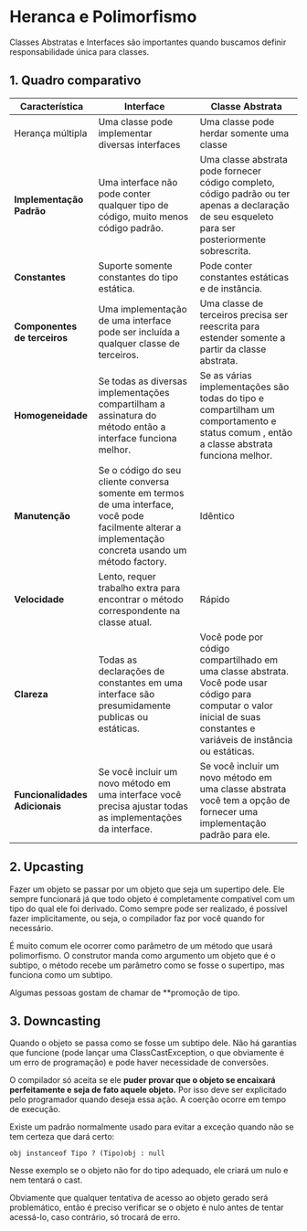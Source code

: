 # Heranca e Polimorfismo

Classes Abstratas e Interfaces são importantes quando buscamos definir responsabilidade única para classes. 

## 1. Quadro comparativo

| Característica | Interface | **Classe Abstrata**|  
|--|--|--|
| Herança múltipla |  Uma classe pode implementar diversas interfaces | Uma classe pode herdar somente uma classe
| **Implementação Padrão** |Uma interface não pode conter qualquer tipo de código, muito menos código padrão. |Uma classe abstrata pode fornecer código completo, código padrão ou ter apenas a declaração de seu esqueleto para ser posteriormente sobrescrita.
 |**Constantes**  |Suporte somente constantes do tipo estática. |Pode conter constantes estáticas e de instância.
| **Componentes de terceiros**| Uma implementação de uma interface pode ser incluída a qualquer classe de terceiros. | Uma classe de terceiros precisa ser reescrita para estender somente a partir da classe abstrata. |
| **Homogeneidade** | Se todas as diversas implementações compartilham a assinatura do método então a interface funciona melhor. |Se as várias implementações são todas do tipo e compartilham um comportamento e status comum , então a classe abstrata funciona melhor.|
| **Manutenção** | Se o código do seu cliente conversa somente em termos de uma interface, você pode facilmente alterar a implementação concreta usando um método factory. | Idêntico |
| **Velocidade** | Lento, requer trabalho extra para encontrar o método correspondente na classe atual. | Rápido|
| **Clareza** | Todas as declarações de constantes em uma interface são presumidamente publicas ou estáticas. | Você pode por código compartilhado em uma classe abstrata. Você pode usar código para computar o valor inicial de suas constantes e variáveis de instância ou estáticas. |
| **Funcionalidades Adicionais** | Se você incluir um novo método em uma interface você precisa ajustar todas as implementações da interface.|Se você incluir um novo método em uma classe abstrata você tem a opção de fornecer uma implementação padrão para ele. |

## 2. Upcasting 
Fazer um objeto se passar por um objeto que seja um supertipo dele. Ele sempre funcionará já que todo objeto é completamente compatível com um tipo do qual ele foi derivado. Como sempre pode ser realizado, é possível fazer implicitamente, ou seja, o compilador faz por você quando for necessário.

É muito comum ele ocorrer como parâmetro de um método que usará polimorfismo. O construtor manda como argumento um objeto que é o subtipo, o método recebe um parâmetro como se fosse o supertipo, mas funciona como um subtipo.

Algumas pessoas gostam de chamar de **promoção de tipo.

## 3. Downcasting 
Quando o objeto se passa como se fosse um subtipo dele. Não há garantias que funcione (pode lançar uma ClassCastException, o que obviamente é um erro de programação) e pode haver necessidade de conversões. 

O compilador só aceita se ele **puder provar que o objeto se encaixará perfeitamente e seja de fato aquele objeto.** Por isso deve ser explicitado pelo programador quando deseja essa ação. A coerção ocorre em tempo de execução.

Existe um padrão normalmente usado para evitar a exceção quando não se tem certeza que dará certo:

~~~ 
obj instanceof Tipo ? (Tipo)obj : null 
~~~ 

Nesse exemplo se o objeto não for do tipo adequado, ele criará um nulo e nem tentará o cast. 

Obviamente que qualquer tentativa de acesso ao objeto gerado será problemático, então é preciso verificar se o objeto é nulo antes de tentar acessá-lo, caso contrário, só trocará de erro.

